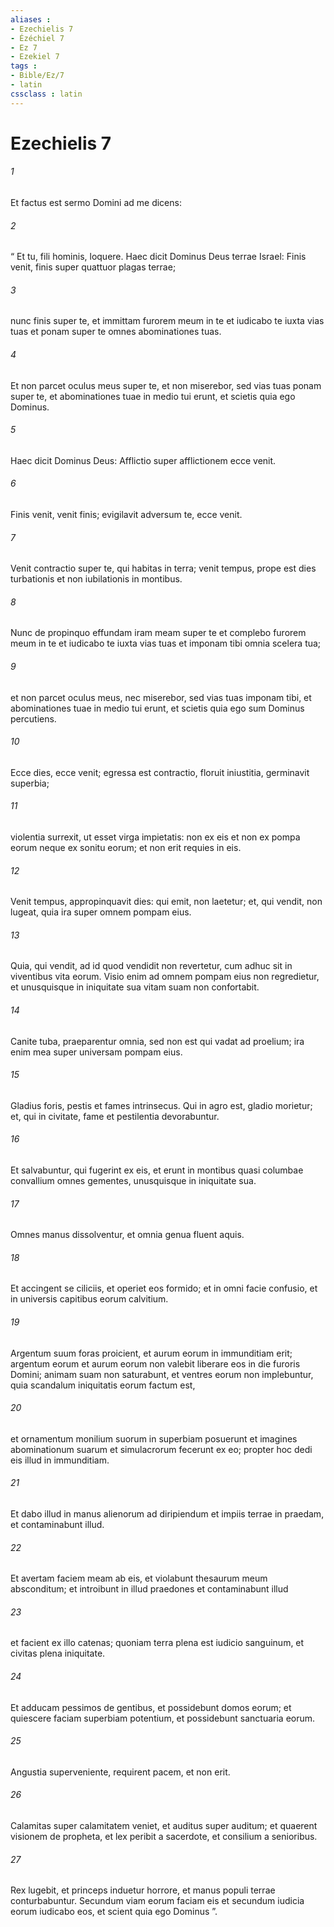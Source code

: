 ```yaml
---
aliases : 
- Ezechielis 7
- Ézéchiel 7
- Ez 7
- Ezekiel 7
tags : 
- Bible/Ez/7
- latin
cssclass : latin
---
```


# Ezechielis 7

###### 1
Et factus est sermo Domini ad me dicens: 
###### 2
“ Et tu, fili hominis, loquere. Haec dicit Dominus Deus terrae Israel: Finis venit, finis super quattuor plagas terrae; 
###### 3
nunc finis super te, et immittam furorem meum in te et iudicabo te iuxta vias tuas et ponam super te omnes abominationes tuas. 
###### 4
Et non parcet oculus meus super te, et non miserebor, sed vias tuas ponam super te, et abominationes tuae in medio tui erunt, et scietis quia ego Dominus.
###### 5
Haec dicit Dominus Deus: Afflictio super afflictionem ecce venit. 
###### 6
Finis venit, venit finis; evigilavit adversum te, ecce venit. 
###### 7
Venit contractio super te, qui habitas in terra; venit tempus, prope est dies turbationis et non iubilationis in montibus. 
###### 8
Nunc de propinquo effundam iram meam super te et complebo furorem meum in te et iudicabo te iuxta vias tuas et imponam tibi omnia scelera tua; 
###### 9
et non parcet oculus meus, nec miserebor, sed vias tuas imponam tibi, et abominationes tuae in medio tui erunt, et scietis quia ego sum Dominus percutiens.
###### 10
Ecce dies, ecce venit; egressa est contractio, floruit iniustitia, germinavit superbia; 
###### 11
violentia surrexit, ut esset virga impietatis: non ex eis et non ex pompa eorum neque ex sonitu eorum; et non erit requies in eis. 
###### 12
Venit tempus, appropinquavit dies: qui emit, non laetetur; et, qui vendit, non lugeat, quia ira super omnem pompam eius. 
###### 13
Quia, qui vendit, ad id quod vendidit non revertetur, cum adhuc sit in viventibus vita eorum. Visio enim ad omnem pompam eius non regredietur, et unusquisque in iniquitate sua vitam suam non confortabit. 
###### 14
Canite tuba, praeparentur omnia, sed non est qui vadat ad proelium; ira enim mea super universam pompam eius.
###### 15
Gladius foris, pestis et fames intrinsecus. Qui in agro est, gladio morietur; et, qui in civitate, fame et pestilentia devorabuntur. 
###### 16
Et salvabuntur, qui fugerint ex eis, et erunt in montibus quasi columbae convallium omnes gementes, unusquisque in iniquitate sua.
###### 17
Omnes manus dissolventur, et omnia genua fluent aquis. 
###### 18
Et accingent se ciliciis, et operiet eos formido; et in omni facie confusio, et in universis capitibus eorum calvitium. 
###### 19
Argentum suum foras proicient, et aurum eorum in immunditiam erit; argentum eorum et aurum eorum non valebit liberare eos in die furoris Domini; animam suam non saturabunt, et ventres eorum non implebuntur, quia scandalum iniquitatis eorum factum est, 
###### 20
et ornamentum monilium suorum in superbiam posuerunt et imagines abominationum suarum et simulacrorum fecerunt ex eo; propter hoc dedi eis illud in immunditiam. 
###### 21
Et dabo illud in manus alienorum ad diripiendum et impiis terrae in praedam, et contaminabunt illud. 
###### 22
Et avertam faciem meam ab eis, et violabunt thesaurum meum absconditum; et introibunt in illud praedones et contaminabunt illud 
###### 23
et facient ex illo catenas; quoniam terra plena est iudicio sanguinum, et civitas plena iniquitate. 
###### 24
Et adducam pessimos de gentibus, et possidebunt domos eorum; et quiescere faciam superbiam potentium, et possidebunt sanctuaria eorum. 
###### 25
Angustia superveniente, requirent pacem, et non erit. 
###### 26
Calamitas super calamitatem veniet, et auditus super auditum; et quaerent visionem de propheta, et lex peribit a sacerdote, et consilium a senioribus. 
###### 27
Rex lugebit, et princeps induetur horrore, et manus populi terrae conturbabuntur. Secundum viam eorum faciam eis et secundum iudicia eorum iudicabo eos, et scient quia ego Dominus ”.
